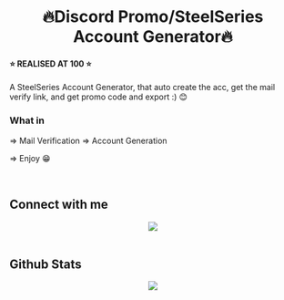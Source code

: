 # <div align="center"> 🔥Discord Promo/SteelSeries Account Generator🔥</div>

#### ⭐ REALISED AT 100 ⭐

A SteelSeries Account Generator, that auto create the acc, get the mail verify link, and get promo code and export :) 😊  
  

### What in  
=> Mail Verification
=> Account Generation

=> Enjoy 😁  
  

<br/>  


## Connect with me  
<div align="center">
<img src="https://discord.c99.nl/widget/theme-2/756770433948319886.png" align="center" height="" width="" />
</div>  
  

<br/>  


## Github Stats  
<div align="center"><img src="https://github-readme-stats.vercel.app/api?username=Sysys242&show_icons=true&count_private=true&hide_border=true" align="center" /></div>
<br />
